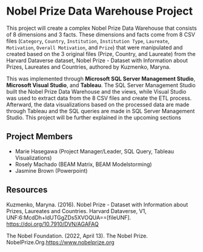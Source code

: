 # Nobel Prize Data Warehouse Project
This project will create a complex Nobel Prize Data Warehouse that consists of 8 dimensions and 3 facts. These dimensions and facts come from 8 CSV files (`Category`, `Country`, `Institution`, `Institution Type`, `Laureate`, `Motivation`, `Overall Motivation`, and `Prize`) that were manipulated and created based on the 3 original files (Prize, Country, and Laureate) from the Harvard Dataverse dataset, Nobel Prize - Dataset with Information about Prizes, Laureates and Countries, authored by Kuzmenko, Maryna.

This was implemented through **Microsoft SQL Server Management Studio**, **Microsoft Visual Studio**, and **Tableau**. The SQL Server Management Studio built the Nobel Prize Data Warehouse and the views, while Visual Studio was used to extract data from the 8 CSV files and create the ETL process. Afterward, the data visualizations based on the processed data are made through Tableau and the SQL queries are made in SQL Server Management Studio. This project will be further explained in the upcoming sections

## Project Members
- Marie Hasegawa (Project Manager/Leader, SQL Query, Tableau Visualizations)
- Rosely Machado (BEAM Matrix, BEAM Modelstorming)
- Jasmine Brown (Powerpoint)

## Resources
Kuzmenko, Maryna. (2016). Nobel Prize - Dataset with Information about Prizes, Laureates and Countries. Harvard Dataverse, V1, UNF:6:McdDh+ldUTGgZDs5XVOQUA==[fileUNF]. https://doi.org/10.7910/DVN/AGAFAQ

The Nobel Foundation. (2022, April 13). The Nobel Prize. NobelPrize.Org.https://www.nobelprize.org
